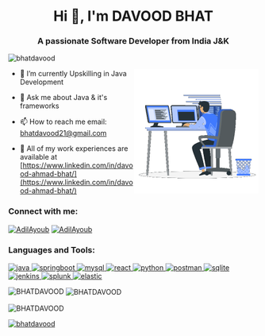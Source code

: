 <h1 align="center">Hi 👋, I'm DAVOOD BHAT </h1>
<h3 align="center">A passionate Software Developer from India J&K </h3>

<p align="left"> <img src="https://komarev.com/ghpvc/?username=bhatdavood&label=Profile%20views&color=0e75b6&style=flat" alt="bhatdavood" /> </p>
<img src="https://github.com/0xAbdulKhalid/0xAbdulKhalid/raw/main/assets/mdImages/Right_Side.gif" style="visibility:visible;max-width:100%;" width="250px" align="right">

- 🌱 I’m currently Upskilling in Java Development

- 💬 Ask me about Java & it's frameworks

- 📫 How to reach me email: bhatdavood21@gmail.com

- 📄 All of my work experiences are available at [https://www.linkedin.com/in/davood-ahmad-bhat/](https://www.linkedin.com/in/davood-ahmad-bhat/)

<h3 align="left">Connect with me:</h3>
<p align="left">
<a href="https://twitter.com/davoodbhat444" target="blank"><img align="center" src="https://raw.githubusercontent.com/rahuldkjain/github-profile-readme-generator/master/src/images/icons/Social/twitter.svg" alt="AdilAyoub" height="30" width="40" /></a>
<a href="https://www.linkedin.com/in/davood-ahmad-bhat/" target="blank"><img align="center" src="https://raw.githubusercontent.com/rahuldkjain/github-profile-readme-generator/master/src/images/icons/Social/linked-in-alt.svg" alt="AdilAyoub" height="30" width="40" /></a>
</p>

<h3 align="left">Languages and Tools:</h3>
<a href="https://java.com" target="_blank" rel="noreferrer"> <img src="https://www.vectorlogo.zone/logos/java/java-vertical.svg" alt="java" width="40" height="40"/> </a> <a href="https://spring.io/" target="_blank" rel="noreferrer"> <img src="https://www.vectorlogo.zone/logos/springio/springio-icon.svg" alt="springboot" width="40" height="40"/> </a> <a href="https://mysql.com" target="_blank" rel="noreferrer"> <img src="https://www.vectorlogo.zone/logos/mysql/mysql-horizontal.svg" alt="mysql" width="40" height="40"/> </a> <a href="https://www.react.dev" target="_blank" rel="noreferrer"> <img src="https://www.vectorlogo.zone/logos/reactjs/reactjs-icon.svg" alt="react" width="40" height="40"/> </a><a href="https://www.python.org" target="_blank" rel="noreferrer"> <img src="https://www.vectorlogo.zone/logos/python/python-ar21.svg" alt="python" width="40" height="40"/> </a> <a href="https://postman.com" target="_blank" rel="noreferrer"> <img src="https://www.vectorlogo.zone/logos/getpostman/getpostman-icon.svg" alt="postman" width="40" height="40"/> </a> <a href="https://www.sqlite.org/" target="_blank" rel="noreferrer"> <img src="https://www.vectorlogo.zone/logos/sqlite/sqlite-icon.svg" alt="sqlite" width="40" height="40"/> </a> <a href="https://jenkins.io" target="_blank" rel="noreferrer"> <img src="https://www.vectorlogo.zone/logos/jenkins/jenkins-icon.svg" alt="jenkins" width="40" height="40"/> </a> <a href="https://splunk.com" target="_blank" rel="noreferrer"> <img src="https://www.vectorlogo.zone/logos/splunk/splunk-icon.svg" alt="splunk" width="40" height="40"/> </a> <a href="https://elastic.co" target="_blank" rel="noreferrer"> <img src="https://www.vectorlogo.zone/logos/elastic/elastic-icon.svg" alt="elastic" width="40" height="40"/> </a> </p>

<p><img align="left" src="https://github-readme-stats.vercel.app/api/top-langs?username=BHATDAVOOD&show_icons=true&locale=en&layout=compact" alt="BHATDAVOOD" /></p>

<p>&nbsp;<img align="center" src="https://github-readme-stats.vercel.app/api?username=BHATDAVOOD&show_icons=true&locale=en" alt="BHATDAVOOD" /></p>

<p><img align="center" src="https://github-readme-streak-stats.herokuapp.com/?user=BHATDAVOOD&" alt="BHATDAVOOD" /></p>
<p align="left"> <a href="https://github.com/ryo-ma/github-profile-trophy"><img src="https://github-profile-trophy.vercel.app/?username=BHATDAVOOD" alt="bhatdavood" /></a> </p>
